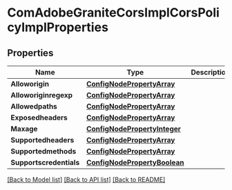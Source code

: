 # ComAdobeGraniteCorsImplCorsPolicyImplProperties

## Properties
Name | Type | Description | Notes
------------ | ------------- | ------------- | -------------
**Alloworigin** | [**ConfigNodePropertyArray**](configNodePropertyArray.md) |  | [optional] 
**Alloworiginregexp** | [**ConfigNodePropertyArray**](configNodePropertyArray.md) |  | [optional] 
**Allowedpaths** | [**ConfigNodePropertyArray**](configNodePropertyArray.md) |  | [optional] 
**Exposedheaders** | [**ConfigNodePropertyArray**](configNodePropertyArray.md) |  | [optional] 
**Maxage** | [**ConfigNodePropertyInteger**](configNodePropertyInteger.md) |  | [optional] 
**Supportedheaders** | [**ConfigNodePropertyArray**](configNodePropertyArray.md) |  | [optional] 
**Supportedmethods** | [**ConfigNodePropertyArray**](configNodePropertyArray.md) |  | [optional] 
**Supportscredentials** | [**ConfigNodePropertyBoolean**](configNodePropertyBoolean.md) |  | [optional] 

[[Back to Model list]](../README.md#documentation-for-models) [[Back to API list]](../README.md#documentation-for-api-endpoints) [[Back to README]](../README.md)


